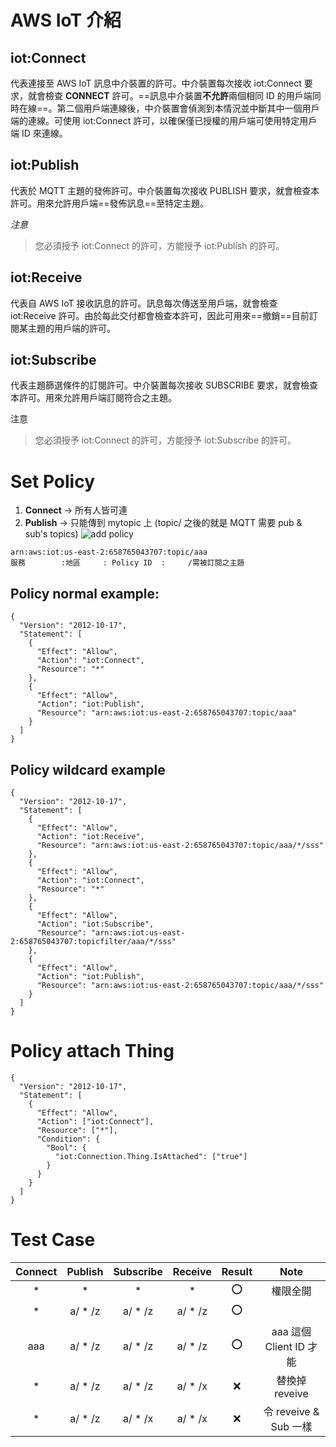 # AWS IoT 介紹

## iot:Connect

代表連接至 AWS IoT 訊息中介裝置的許可。中介裝置每次接收 iot:Connect 要求，就會檢查 **CONNECT** 許可。==訊息中介裝置**不允許**兩個相同 ID 的用戶端同時在線==。第二個用戶端連線後，中介裝置會偵測到本情況並中斷其中一個用戶端的連線。可使用 iot:Connect 許可，以確保僅已授權的用戶端可使用特定用戶端 ID 來連線。

## iot:Publish

代表於 MQTT 主題的發佈許可。中介裝置每次接收 PUBLISH 要求，就會檢查本許可。用來允許用戶端==發佈訊息==至特定主題。

_注意_

> 您必須授予 iot:Connect 的許可，方能授予 iot:Publish 的許可。

## iot:Receive

代表自 AWS IoT 接收訊息的許可。訊息每次傳送至用戶端，就會檢查 iot:Receive 許可。由於每此交付都會檢查本許可，因此可用來==撤銷==目前訂閱某主題的用戶端的許可。

## iot:Subscribe

代表主題篩選條件的訂閱許可。中介裝置每次接收 SUBSCRIBE 要求，就會檢查本許可。用來允許用戶端訂閱符合之主題。

注意

> 您必須授予 iot:Connect 的許可，方能授予 iot:Subscribe 的許可。

# Set Policy

1. **Connect** -> 所有人皆可連
2. **Publish** -> 只能傳到 mytopic 上 (topic/ 之後的就是 MQTT 需要 pub & sub's topics)
   ![add policy](https://i.imgur.com/eMwCWXD.png)

```
arn:aws:iot:us-east-2:658765043707:topic/aaa
服務        :地區     : Policy ID  :     /需被訂閱之主題
```

## Policy normal example:

```json=
{
  "Version": "2012-10-17",
  "Statement": [
    {
      "Effect": "Allow",
      "Action": "iot:Connect",
      "Resource": "*"
    },
    {
      "Effect": "Allow",
      "Action": "iot:Publish",
      "Resource": "arn:aws:iot:us-east-2:658765043707:topic/aaa"
    }
  ]
}
```

## Policy wildcard example

```json=
{
  "Version": "2012-10-17",
  "Statement": [
    {
      "Effect": "Allow",
      "Action": "iot:Receive",
      "Resource": "arn:aws:iot:us-east-2:658765043707:topic/aaa/*/sss"
    },
    {
      "Effect": "Allow",
      "Action": "iot:Connect",
      "Resource": "*"
    },
    {
      "Effect": "Allow",
      "Action": "iot:Subscribe",
      "Resource": "arn:aws:iot:us-east-2:658765043707:topicfilter/aaa/*/sss"
    },
    {
      "Effect": "Allow",
      "Action": "iot:Publish",
      "Resource": "arn:aws:iot:us-east-2:658765043707:topic/aaa/*/sss"
    }
  ]
}
```

# Policy attach Thing

```json=
{
  "Version": "2012-10-17",
  "Statement": [
    {
      "Effect": "Allow",
      "Action": ["iot:Connect"],
      "Resource": ["*"],
      "Condition": {
        "Bool": {
          "iot:Connection.Thing.IsAttached": ["true"]
        }
      }
    }
  ]
}
```

# Test Case

| Connect | Publish  | Subscribe | Receive  | Result |          Note           |
| :-----: | :------: | :-------: | :------: | :----: | :---------------------: |
|   \*    |    \*    |    \*     |    \*    |  :o:   |        權限全開         |
|   \*    | a/ \* /z | a/ \* /z  | a/ \* /z |  :o:   |                         |
|   aaa   | a/ \* /z | a/ \* /z  | a/ \* /z |  :o:   | aaa 這個 Client ID 才能 |
|   \*    | a/ \* /z | a/ \* /z  | a/ \* /x |  :x:   |     替換掉 reveive      |
|   \*    | a/ \* /z | a/ \* /x  | a/ \* /x |  :x:   |  令 reveive & Sub 一樣  |
